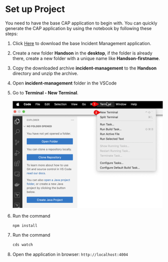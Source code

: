  # Set up Project

 You need to have the base CAP application to begin with. You can quickly generate the CAP application by using the notebook by following these steps:

1. Click [Here](https://github.com/cap-js/incidents-app/archive/refs/heads/main.zip) to download the base Incident Management application.

2. Create a new folder **Handson** in the **desktop**, if the folder is already there, create a new folder with a unique name like **Handson-firstname**.

3. Copy the downloaded archive **incident-management** to the **Handson** directory and unzip the archive.

4. Open **incident-management** folder in the VSCode

5. Go to **Terminal - New Terminal**.
 
    ![Image is described by the accompanying text.](./images/terminal.png)

6. Run the command

    ```sh
    npm install
    ```
7. Run the command

    ```sh
    cds watch
    ```

7. Open the application in browser: `http://localhost:4004`